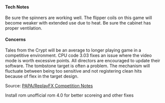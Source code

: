 #### Tech Notes
            
Be sure the spinners are working well. The flipper coils on this game will become weaker with extended use due to heat. Be sure the cabinet has proper ventilation.

#### Concerns
Tales from the Crypt will be an average to longer playing game in a competitive environment. CPU code 3.03 fixes an issue where the video mode is worth excessive points. All directors are encouraged to update their software. The tombstone target is often a problem. The mechanism will fluctuate between being too sensitive and not registering clean hits because of flex in the target design.

Source: [PAPA/ReplayFX Competition Notes](https://replayfoundation.org/papa/learning-center/director-guide/game-notes/#GameNotes)

Install rom unofficial rom 4.0 for better scoreing and other fixes